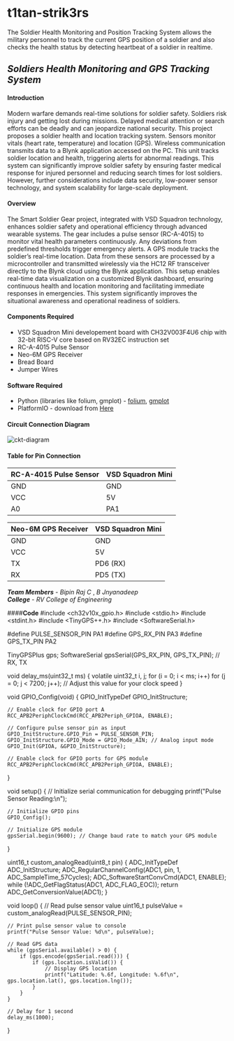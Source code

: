 # t1tan-strik3rs
The Soldier Health Monitoring and Position Tracking System allows the military personnel to track the current GPS position of a soldier and also checks the health status by detecting heartbeat of a soldier in realtime.


## **_Soldiers Health Monitoring and GPS Tracking System_**

#### **Introduction**

Modern warfare demands real-time solutions for soldier safety. Soldiers risk injury and getting lost during missions. Delayed medical attention or search efforts can be deadly and can jeopardize national security. This project proposes a soldier health and location tracking system. Sensors monitor vitals (heart rate, temperature) and location (GPS). Wireless communication transmits data to a Blynk application accessed on the PC. This unit tracks soldier location and health, triggering alerts for abnormal readings. This system can significantly improve soldier safety by ensuring faster medical response for injured personnel and reducing search times for lost soldiers. However, further considerations include data security, low-power sensor technology, and system scalability for large-scale deployment.

#### **Overview**

The Smart Soldier Gear project, integrated with VSD Squadron technology, enhances soldier safety and operational efficiency through advanced wearable systems. The gear includes a pulse sensor (RC-A-4015) to monitor vital health parameters continuously. Any deviations from predefined thresholds trigger emergency alerts. A GPS module tracks the soldier’s real-time location. Data from these sensors are processed by a microcontroller and transmitted wirelessly via the HC12 RF transceiver directly to the Blynk cloud using the Blynk application. This setup enables real-time data visualization on a customized Blynk dashboard, ensuring continuous health and location monitoring and facilitating immediate responses in emergencies. This system significantly improves the situational awareness and operational readiness of soldiers.

#### **Components Required**

- VSD Squadron Mini developement board with CH32V003F4U6 chip with 32-bit RISC-V core based on RV32EC instruction set
- RC-A-4015 Pulse Sensor
- Neo-6M GPS Receiver
- Bread Board
- Jumper Wires

#### **Software Required**

- Python (libraries like folium, gmplot) - [folium](https://pypi.org/project/folium/), [gmplot](https://pypi.org/project/gmplot/) 
- PlatformIO - download from [Here](https://platformio.org/platformio-ide)


#### **Circuit Connection Diagram**

![ckt-diagram](https://github.com/BipinRajC/t1tan-strik3rs/assets/112572356/b6ac5f6f-426d-4c1e-9256-e7cd57292ebc)


#### **Table for Pin Connection**

| RC-A-4015 Pulse Sensor | VSD Squadron Mini |
| ---------------------- | ----------------- |
| GND                    | GND               |
| VCC                    | 5V                |
| A0                     | PA1               |

| Neo-6M GPS Receiver | VSD Squadron Mini |
| ------------------- | ----------------- |
| GND                 | GND               |
| VCC                 | 5V                |
| TX                  | PD6 (RX)          |
| RX                  | PD5 (TX)          |

**_Team Members_** - _Bipin Raj C_ , _B Jnyanadeep_ <br>
**_College_** - _RV College of Engineering_ 

####**Code**
#include <ch32v10x_gpio.h>
#include <stdio.h>
#include <stdint.h>
#include <TinyGPS++.h>
#include <SoftwareSerial.h>

#define PULSE_SENSOR_PIN PA1
#define GPS_RX_PIN PA3
#define GPS_TX_PIN PA2

TinyGPSPlus gps;
SoftwareSerial gpsSerial(GPS_RX_PIN, GPS_TX_PIN); // RX, TX

void delay_ms(uint32_t ms) {
    volatile uint32_t i, j;
    for (i = 0; i < ms; i++)
        for (j = 0; j < 7200; j++); // Adjust this value for your clock speed
}

void GPIO_Config(void) {
    GPIO_InitTypeDef GPIO_InitStructure;

    // Enable clock for GPIO port A
    RCC_APB2PeriphClockCmd(RCC_APB2Periph_GPIOA, ENABLE);

    // Configure pulse sensor pin as input
    GPIO_InitStructure.GPIO_Pin = PULSE_SENSOR_PIN;
    GPIO_InitStructure.GPIO_Mode = GPIO_Mode_AIN; // Analog input mode
    GPIO_Init(GPIOA, &GPIO_InitStructure);

    // Enable clock for GPIO ports for GPS module
    RCC_APB2PeriphClockCmd(RCC_APB2Periph_GPIOA, ENABLE);
}

void setup() {
    // Initialize serial communication for debugging
    printf("Pulse Sensor Reading:\n");

    // Initialize GPIO pins
    GPIO_Config();

    // Initialize GPS module
    gpsSerial.begin(9600); // Change baud rate to match your GPS module
}

uint16_t custom_analogRead(uint8_t pin) {
    ADC_InitTypeDef ADC_InitStructure;
    ADC_RegularChannelConfig(ADC1, pin, 1, ADC_SampleTime_57Cycles);
    ADC_SoftwareStartConvCmd(ADC1, ENABLE);
    while (!ADC_GetFlagStatus(ADC1, ADC_FLAG_EOC));
    return ADC_GetConversionValue(ADC1);
}

void loop() {
    // Read pulse sensor value
    uint16_t pulseValue = custom_analogRead(PULSE_SENSOR_PIN);

    // Print pulse sensor value to console
    printf("Pulse Sensor Value: %d\n", pulseValue);

    // Read GPS data
    while (gpsSerial.available() > 0) {
        if (gps.encode(gpsSerial.read())) {
            if (gps.location.isValid()) {
                // Display GPS location
                printf("Latitude: %.6f, Longitude: %.6f\n", gps.location.lat(), gps.location.lng());
            }
        }
    }

    // Delay for 1 second
    delay_ms(1000);
}












